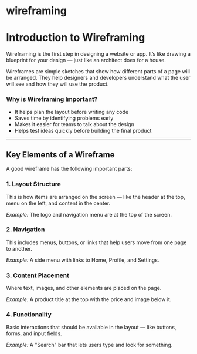 # wireframing

# Introduction to Wireframing

Wireframing is the first step in designing a website or app. It’s like drawing a blueprint for your design — just like an architect does for a house.

Wireframes are simple sketches that show how different parts of a page will be arranged. They help designers and developers understand what the user will see and how they will use the product.

###  Why is Wireframing Important?

- It helps plan the layout before writing any code
- Saves time by identifying problems early
- Makes it easier for teams to talk about the design
- Helps test ideas quickly before building the final product

---

## Key Elements of a Wireframe

A good wireframe has the following important parts:

### 1. Layout Structure
This is how items are arranged on the screen — like the header at the top, menu on the left, and content in the center.

*Example:* The logo and navigation menu are at the top of the screen.

### 2. Navigation
This includes menus, buttons, or links that help users move from one page to another.

*Example:* A side menu with links to Home, Profile, and Settings.

### 3. Content Placement
Where text, images, and other elements are placed on the page.

*Example:* A product title at the top with the price and image below it.

### 4.  Functionality
Basic interactions that should be available in the layout — like buttons, forms, and input fields.

*Example:* A "Search" bar that lets users type and look for something.
